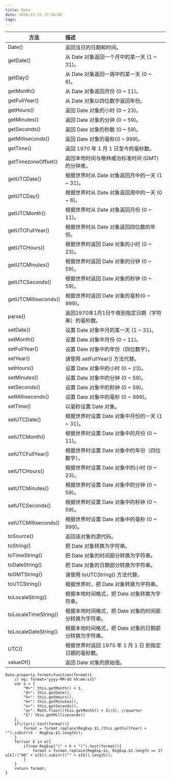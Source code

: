 ```yaml
---
title: Date
date: 2018-12-31 17:16:02
tags:
---
```

方法|描述
---|:--
Date()|返回当日的日期和时间。
getDate()|从 Date 对象返回一个月中的某一天 (1 ~ 31)。
getDay()|从 Date 对象返回一周中的某一天 (0 ~ 6)。
getMonth()|从 Date 对象返回月份 (0 ~ 11)。
getFullYear()|从 Date 对象以四位数字返回年份。
getHours()|返回 Date 对象的小时 (0 ~ 23)。
getMinutes()|返回 Date 对象的分钟 (0 ~ 59)。
getSeconds()|返回 Date 对象的秒数 (0 ~ 59)。
getMilliseconds()|返回 Date 对象的毫秒(0 ~ 999)。
getTime()|返回 1970 年 1 月 1 日至今的毫秒数。
getTimezoneOffset()|返回本地时间与格林威治标准时间 (GMT) 的分钟差。
getUTCDate()|根据世界时从 Date 对象返回月中的一天 (1 ~ 31)。
getUTCDay()|根据世界时从 Date 对象返回周中的一天 (0 ~ 6)。
getUTCMonth()|根据世界时从 Date 对象返回月份 (0 ~ 11)。
getUTCFullYear()|根据世界时从 Date 对象返回四位数的年份。
getUTCHours()|根据世界时返回 Date 对象的小时 (0 ~ 23)。
getUTCMinutes()|根据世界时返回 Date 对象的分钟 (0 ~ 59)。
getUTCSeconds()|根据世界时返回 Date 对象的秒钟 (0 ~ 59)。
getUTCMilliseconds()|根据世界时返回 Date 对象的毫秒(0 ~ 999)。
parse()|返回1970年1月1日午夜到指定日期（字符串）的毫秒数。
setDate()|设置 Date 对象中月的某一天 (1 ~ 31)。
setMonth()|设置 Date 对象中月份 (0 ~ 11)。
setFullYear()|设置 Date 对象中的年份（四位数字）。
setYear()|请使用 setFullYear() 方法代替。
setHours()|设置 Date 对象中的小时 (0 ~ 23)。
setMinutes()|设置 Date 对象中的分钟 (0 ~ 59)。
setSeconds()|设置 Date 对象中的秒钟 (0 ~ 59)。
setMilliseconds()|设置 Date 对象中的毫秒 (0 ~ 999)。
setTime()|以毫秒设置 Date 对象。
setUTCDate()|根据世界时设置 Date 对象中月份的一天 (1 ~ 31)。
setUTCMonth()|根据世界时设置 Date 对象中的月份 (0 ~ 11)。
setUTCFullYear()|根据世界时设置 Date 对象中的年份（四位数字）。
setUTCHours()|根据世界时设置 Date 对象中的小时 (0 ~ 23)。
setUTCMinutes()|根据世界时设置 Date 对象中的分钟 (0 ~ 59)。
setUTCSeconds()|根据世界时设置 Date 对象中的秒钟 (0 ~ 59)。
setUTCMilliseconds()|根据世界时设置 Date 对象中的毫秒 (0 ~ 999)。
toSource()|返回该对象的源代码。
toString()|把 Date 对象转换为字符串。
toTimeString()|把 Date 对象的时间部分转换为字符串。
toDateString()|把 Date 对象的日期部分转换为字符串。
toGMTString()|请使用 toUTCString() 方法代替。
toUTCString()|根据世界时，把 Date 对象转换为字符串。
toLocaleString()|根据本地时间格式，把 Date 对象转换为字符串。
toLocaleTimeString()|根据本地时间格式，把 Date 对象的时间部分转换为字符串。
toLocaleDateString()|根据本地时间格式，把 Date 对象的日期部分转换为字符串。
UTC()|根据世界时返回 1970 年 1 月 1 日 到指定日期的毫秒数。
valueOf()|返回 Date 对象的原始值。

```
Date.property.format=function(format){
    // eg: format="yyyy-MM-dd hh:mm:ssS"
    var o = {
        "M+": this.getMonth() + 1,
        "d+": this.getDate(),
        "h+": this.getHours(),
        "m+": this.getMinutes(),
        "s+": this,getSeconds(),
        "q+": Math.floor((this.getMonth() + 3)/3), //quarter
        "S": this.getMilliseconds()
    },
    if(/(y+)/.test(format)){
        format = format.replace(RegExp.$1,(this.getFullYear) + "").substr(4 - RegExp.$1.length));
    }
    for(var k in o){
        if(new RegExp("(" + k + ")").test(format)){
            format = format.replace(RegExp.$1, RegExp.$1.length == 1?o[k]:("00" + o[k]).substr(("" + o[k]).length));
        }
    }
    return format;
}
```